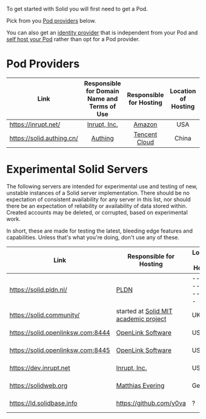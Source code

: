 
To get started with Solid you will first need to get a Pod.

Pick from you [Pod providers](https://github.com/solid/pods/blob/master/README.md#pod-providers) below. 

You can also get an [identity provider](https://github.com/solid/solid-idp-list) that is independent from your Pod and [self host your Pod](https://github.com/solid/information/blob/master/documentation/pods.md#self-hosting-pods) rather than opt for a Pod provider.



# Pod Providers

|               Link                |    Responsible for Domain Name and Terms of Use     |             Responsible for Hosting               | Location of Hosting | Solid Server Version |
|-----------------------------------|:---------------------------------------------------:|:-------------------------------------------------:|:-------------------:|:--------------------:|
| https://inrupt.net/               | [Inrupt, Inc.](https://inrupt.com/terms-of-service) |         [Amazon](https://aws.amazon.com)          |         USA         |         5.1.7          |
| https://solid.authing.cn/         |                          [Authing](https://authing.cn)                         |                        [Tencent Cloud](https://cloud.tencent.com)                         |         China          |          NSS 5.x          |


# Experimental Solid Servers

The following servers are intended for experimental use and testing of new, unstable instances of a Solid server implementation. There should be no expectation of consistent availability for any server in this list, nor should there be an expectation of reliability or availability of data stored within. Created accounts may be deleted, or corrupted, based on experimental work.

In short, these are made for testing the latest, bleeding edge features and capabilities. Unless that's what you're doing, don't use any of these.

| Link | Responsible for Hosting| Location of Hosting | Solid Server Version |
|-------------------|-------------------|-------------------|-------------------|
|https://solid.pldn.nl/ |[PLDN](http://www.pilod.nl/wiki/Platform_Linked_Data_Nederland)|-------------------|-------------------|
| https://solid.community/| started at [Solid MIT academic project](https://solid.mit.edu) | UK |           NSS 5.x          |
| https://solid.openlinksw.com:8444 |   [OpenLink Software](https://www.openlinksw.com/)  |         USA         |        NSS 4.x       |
| https://solid.openlinksw.com:8445 |   [OpenLink Software](https://www.openlinksw.com/)  |         USA         |        NSS 5.x       |
| https://dev.inrupt.net |  [Inrupt, Inc.](https://www.inrupt.com/)  |         USA         |        NSS 5.x       |
| https://solidweb.org         |                         [Matthias Evering](https://github.com/ewingson)                      |                        Germany                         |         NSS 5.x          |        
|https://ld.solidbase.info|https://github.com/y0va|?|NSS 5.1.0|





